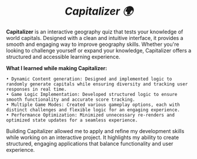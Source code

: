 # <h1 align="center"><strong><em>Capitalizer 🌍</em></strong></h1>


**Capitalizer** is an interactive geography quiz that tests your knowledge of world capitals. Designed with a clean and intuitive interface, it provides a smooth and engaging way to improve geography skills.
Whether you're looking to challenge yourself or expand your knowledge, Capitalizer offers a structured and accessible learning experience.

**What I learned while making Capitalizer:**

    • Dynamic Content generation: Designed and implemented logic to randomly generate capitals while ensuring diversity and tracking user responses in real time.
    • Game Logic Implementation: Developed structured logic to ensure smooth functionality and accurate score tracking.
    • Multiple Game Modes: Created various gameplay options, each with distinct challenges and flexible logic for an engaging experience.
    • Performance Optimization: Minimized unnecessary re-renders and optimized state updates for a seamless experience.

Building Capitalizer allowed me to apply and refine my development skills while working on an interactive project. It highlights my ability to create structured, engaging applications that balance functionality and user experience.
